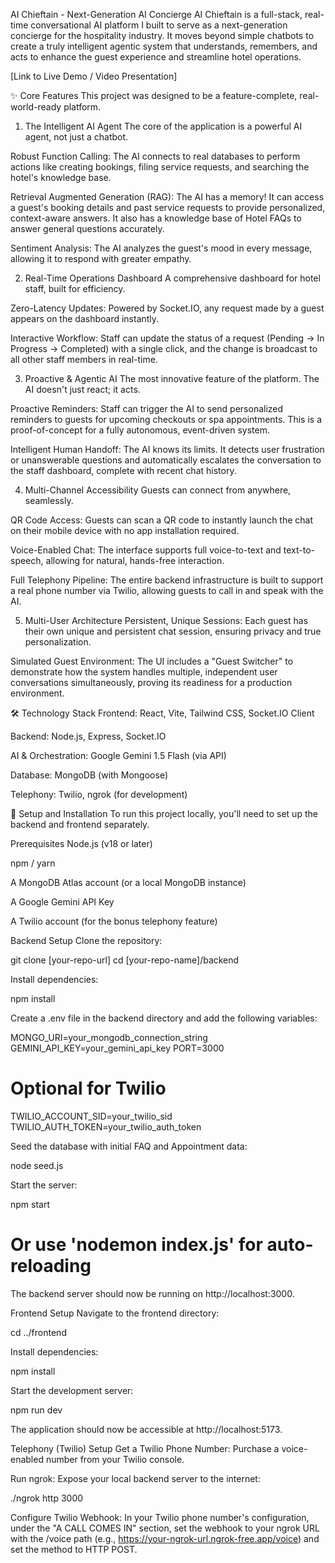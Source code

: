 AI Chieftain - Next-Generation AI Concierge
AI Chieftain is a full-stack, real-time conversational AI platform I built to serve as a next-generation concierge for the hospitality industry. It moves beyond simple chatbots to create a truly intelligent agentic system that understands, remembers, and acts to enhance the guest experience and streamline hotel operations.

[Link to Live Demo / Video Presentation]

✨ Core Features
This project was designed to be a feature-complete, real-world-ready platform.

1. The Intelligent AI Agent
The core of the application is a powerful AI agent, not just a chatbot.

Robust Function Calling: The AI connects to real databases to perform actions like creating bookings, filing service requests, and searching the hotel's knowledge base.

Retrieval Augmented Generation (RAG): The AI has a memory! It can access a guest's booking details and past service requests to provide personalized, context-aware answers. It also has a knowledge base of Hotel FAQs to answer general questions accurately.

Sentiment Analysis: The AI analyzes the guest's mood in every message, allowing it to respond with greater empathy.

2. Real-Time Operations Dashboard
A comprehensive dashboard for hotel staff, built for efficiency.

Zero-Latency Updates: Powered by Socket.IO, any request made by a guest appears on the dashboard instantly.

Interactive Workflow: Staff can update the status of a request (Pending -> In Progress -> Completed) with a single click, and the change is broadcast to all other staff members in real-time.

3. Proactive & Agentic AI
The most innovative feature of the platform. The AI doesn't just react; it acts.

Proactive Reminders: Staff can trigger the AI to send personalized reminders to guests for upcoming checkouts or spa appointments. This is a proof-of-concept for a fully autonomous, event-driven system.

Intelligent Human Handoff: The AI knows its limits. It detects user frustration or unanswerable questions and automatically escalates the conversation to the staff dashboard, complete with recent chat history.

4. Multi-Channel Accessibility
Guests can connect from anywhere, seamlessly.

QR Code Access: Guests can scan a QR code to instantly launch the chat on their mobile device with no app installation required.

Voice-Enabled Chat: The interface supports full voice-to-text and text-to-speech, allowing for natural, hands-free interaction.

Full Telephony Pipeline: The entire backend infrastructure is built to support a real phone number via Twilio, allowing guests to call in and speak with the AI.

5. Multi-User Architecture
Persistent, Unique Sessions: Each guest has their own unique and persistent chat session, ensuring privacy and true personalization.

Simulated Guest Environment: The UI includes a "Guest Switcher" to demonstrate how the system handles multiple, independent user conversations simultaneously, proving its readiness for a production environment.

🛠️ Technology Stack
Frontend: React, Vite, Tailwind CSS, Socket.IO Client

Backend: Node.js, Express, Socket.IO

AI & Orchestration: Google Gemini 1.5 Flash (via API)

Database: MongoDB (with Mongoose)

Telephony: Twilio, ngrok (for development)

🚀 Setup and Installation
To run this project locally, you'll need to set up the backend and frontend separately.

Prerequisites
Node.js (v18 or later)

npm / yarn

A MongoDB Atlas account (or a local MongoDB instance)

A Google Gemini API Key

A Twilio account (for the bonus telephony feature)

Backend Setup
Clone the repository:

git clone [your-repo-url]
cd [your-repo-name]/backend

Install dependencies:

npm install

Create a .env file in the backend directory and add the following variables:

MONGO_URI=your_mongodb_connection_string
GEMINI_API_KEY=your_gemini_api_key
PORT=3000

# Optional for Twilio
TWILIO_ACCOUNT_SID=your_twilio_sid
TWILIO_AUTH_TOKEN=your_twilio_auth_token

Seed the database with initial FAQ and Appointment data:

node seed.js

Start the server:

npm start 
# Or use 'nodemon index.js' for auto-reloading

The backend server should now be running on http://localhost:3000.

Frontend Setup
Navigate to the frontend directory:

cd ../frontend

Install dependencies:

npm install

Start the development server:

npm run dev

The application should now be accessible at http://localhost:5173.

Telephony (Twilio) Setup
Get a Twilio Phone Number: Purchase a voice-enabled number from your Twilio console.

Run ngrok: Expose your local backend server to the internet:

./ngrok http 3000

Configure Twilio Webhook: In your Twilio phone number's configuration, under the "A CALL COMES IN" section, set the webhook to your ngrok URL with the /voice path (e.g., https://your-ngrok-url.ngrok-free.app/voice) and set the method to HTTP POST.